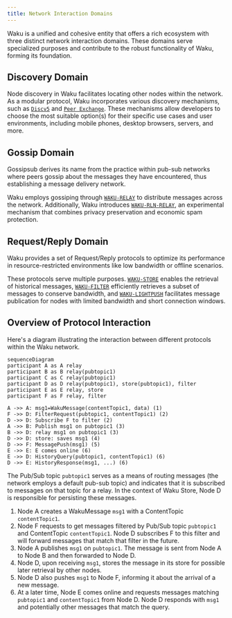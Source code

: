 ```yaml
---
title: Network Interaction Domains
---
```


Waku is a unified and cohesive entity that offers a rich ecosystem with three distinct network interaction domains. These domains serve specialized purposes and contribute to the robust functionality of Waku, forming its foundation.

## Discovery Domain

Node discovery in Waku facilitates locating other nodes within the network. As a modular protocol, Waku incorporates various discovery mechanisms, such as [`Discv5`](https://rfc.vac.dev/spec/33/) and [`Peer Exchange`](https://rfc.vac.dev/spec/34/). These mechanisms allow developers to choose the most suitable option(s) for their specific use cases and user environments, including mobile phones, desktop browsers, servers, and more.

## Gossip Domain

Gossipsub derives its name from the practice within pub-sub networks where peers gossip about the messages they have encountered, thus establishing a message delivery network.

Waku employs gossiping through [`WAKU-RELAY`](https://rfc.vac.dev/spec/11/) to distribute messages across the network. Additionally, Waku introduces [`WAKU-RLN-RELAY`](https://rfc.vac.dev/spec/17/), an experimental mechanism that combines privacy preservation and economic spam protection.

## Request/Reply Domain

Waku provides a set of Request/Reply protocols to optimize its performance in resource-restricted environments like low bandwidth or offline scenarios.

These protocols serve multiple purposes. [`WAKU-STORE`](https://rfc.vac.dev/spec/13/) enables the retrieval of historical messages, [`WAKU-FILTER`](https://rfc.vac.dev/spec/12/) efficiently retrieves a subset of messages to conserve bandwidth, and [`WAKU-LIGHTPUSH`](https://rfc.vac.dev/spec/19/) facilitates message publication for nodes with limited bandwidth and short connection windows.

## Overview of Protocol Interaction

Here's a diagram illustrating the interaction between different protocols within the Waku network.

```mermaid
sequenceDiagram
participant A as A relay
participant B as B relay(pubtopic1)
participant C as C relay(pubtopic1)
participant D as D relay(pubtopic1), store(pubtopic1), filter
participant E as E relay, store
participant F as F relay, filter

A ->> A: msg1=WakuMessage(contentTopic1, data) (1)
F ->> D: FilterRequest(pubtopic1, contentTopic1) (2)
D ->> D: Subscribe F to filter (2)
A ->> B: Publish msg1 on pubtopic1 (3)
B ->> D: relay msg1 on pubtopic1 (3)
D ->> D: store: saves msg1 (4)
D ->> F: MessagePush(msg1) (5)
E ->> E: E comes online (6)
E ->> D: HistoryQuery(pubtopic1, contentTopic1) (6)
D ->> E: HistoryResponse(msg1, ...) (6)
```

The Pub/Sub topic `pubtopic1` serves as a means of routing messages (the network employs a default pub-sub topic) and indicates that it is subscribed to messages on that topic for a relay. In the context of Waku Store, Node D is responsible for persisting these messages.

1. Node A creates a WakuMessage `msg1` with a ContentTopic `contentTopic1`.
2. Node F requests to get messages filtered by Pub/Sub topic `pubtopic1` and ContentTopic `contentTopic1`. Node D subscribes F to this filter and will forward messages that match that filter in the future.
3. Node A publishes `msg1` on `pubtopic1`. The message is sent from Node A to Node B and then forwarded to Node D.
4. Node D, upon receiving `msg1`, stores the message in its store for possible later retrieval by other nodes.
5. Node D also pushes `msg1` to Node F, informing it about the arrival of a new message.
6. At a later time, Node E comes online and requests messages matching `pubtopic1` and `contentTopic1` from Node D. Node D responds with `msg1` and potentially other messages that match the query.